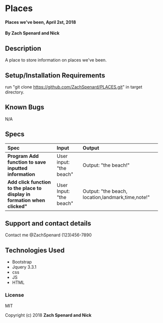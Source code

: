 # Places

#### Places we've been, April 2st, 2018

#### By Zach Spenard and Nick

## Description

A place to store information on places we've been.

## Setup/Installation Requirements
run "git clone https://github.com/ZachSpenard/PLACES.git" in target directory.

## Known Bugs

N/A

## Specs

| Spec | Input | Output |
| :-------------     | :------------- | :------------- |
| **Program Add function to save inputted information** | User input: "the beach" | Output: "the beach!" |
| **Add click function to the place to display in formation when clicked"**| User Input: "the beach" | Output: "the beach, location,landmark,time,note!" |

## Support and contact details

Contact me @ZachSpenard (123)456-7890
## Technologies Used

* Bootstrap
* Jquery 3.3.1
* css
* JS
* HTML

### License

MIT

Copyright (c) 2018 **Zach Spenard and Nick**

